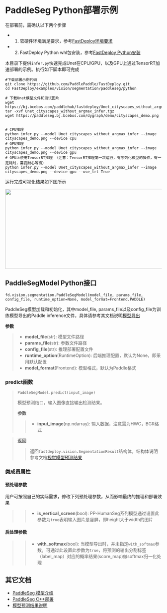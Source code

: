 # PaddleSeg Python部署示例

在部署前，需确认以下两个步骤

- 1. 软硬件环境满足要求，参考[FastDeploy环境要求](../../../../../docs/the%20software%20and%20hardware%20requirements.md)  
- 2. FastDeploy Python whl包安装，参考[FastDeploy Python安装](../../../../../docs/quick_start)

本目录下提供`infer.py`快速完成Unet在CPU/GPU，以及GPU上通过TensorRT加速部署的示例。执行如下脚本即可完成

```
#下载部署示例代码
git clone https://github.com/PaddlePaddle/FastDeploy.git
cd FastDeploy/examples/vision/segmentation/paddleseg/python

# 下载Unet模型文件和测试图片
wget https://bj.bcebos.com/paddlehub/fastdeploy/Unet_cityscapes_without_argmax_infer.tgz
tar -xvf Unet_cityscapes_without_argmax_infer.tgz
wget https://paddleseg.bj.bcebos.com/dygraph/demo/cityscapes_demo.png


# CPU推理
python infer.py --model Unet_cityscapes_without_argmax_infer --image cityscapes_demo.png --device cpu
# GPU推理
python infer.py --model Unet_cityscapes_without_argmax_infer --image cityscapes_demo.png --device gpu
# GPU上使用TensorRT推理 （注意：TensorRT推理第一次运行，有序列化模型的操作，有一定耗时，需要耐心等待）
python infer.py --model Unet_cityscapes_without_argmax_infer --image cityscapes_demo.png --device gpu --use_trt True
```

运行完成可视化结果如下图所示
<div  align="center">    
<img src="https://user-images.githubusercontent.com/16222477/184588768-45ee673b-ef1f-40f4-9fbd-6b1a9ce17c59.png", width=512px, height=256px />
</div>

## PaddleSegModel Python接口

```
fd.vision.segmentation.PaddleSegModel(model_file, params_file, config_file, runtime_option=None, model_format=Frontend.PADDLE)
```

PaddleSeg模型加载和初始化，其中model_file, params_file以及config_file为训练模型导出的Paddle inference文件，具体请参考其文档说明[模型导出](https://github.com/PaddlePaddle/PaddleSeg/blob/release/2.6/docs/model_export_cn.md)

**参数**

> * **model_file**(str): 模型文件路径
> * **params_file**(str): 参数文件路径
> * **config_file**(str): 推理部署配置文件
> * **runtime_option**(RuntimeOption): 后端推理配置，默认为None，即采用默认配置
> * **model_format**(Frontend): 模型格式，默认为Paddle格式

### predict函数

> ```
> PaddleSegModel.predict(input_image)
> ```
>
> 模型预测结口，输入图像直接输出检测结果。
>
> **参数**
>
> > * **input_image**(np.ndarray): 输入数据，注意需为HWC，BGR格式

> **返回**
>
> > 返回`fastdeploy.vision.SegmentationResult`结构体，结构体说明参考文档[视觉模型预测结果](../../../../../docs/api/vision_results/)

### 类成员属性
#### 预处理参数
用户可按照自己的实际需求，修改下列预处理参数，从而影响最终的推理和部署效果

> > * **is_vertical_screen**(bool): PP-HumanSeg系列模型通过设置此参数为`true`表明输入图片是竖屏，即height大于width的图片

#### 后处理参数
> > * **with_softmax**(bool): 当模型导出时，并未指定`with_softmax`参数，可通过此设置此参数为`true`，将预测的输出分割标签（label_map）对应的概率结果(score_map)做softmax归一化处理

## 其它文档

- [PaddleSeg 模型介绍](..)
- [PaddleSeg C++部署](../cpp)
- [模型预测结果说明](../../../../../docs/api/vision_results/)
